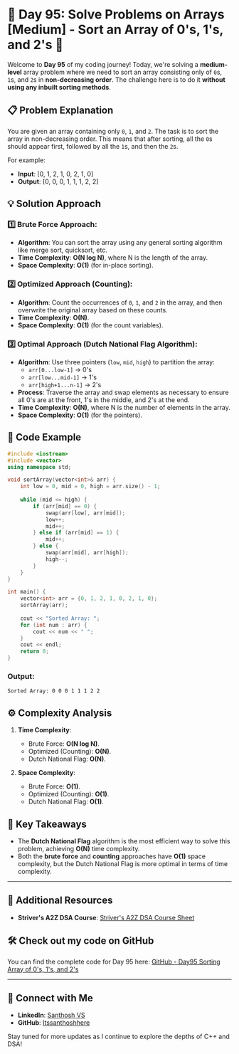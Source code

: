 # 🚀 Day 95: Solve Problems on Arrays [Medium] - Sort an Array of 0's, 1's, and 2's 🚀

Welcome to **Day 95** of my coding journey! Today, we're solving a **medium-level** array problem where we need to sort an array consisting only of `0`s, `1`s, and `2`s in **non-decreasing order**. The challenge here is to do it **without using any inbuilt sorting methods**.

## 📋 Problem Explanation

You are given an array containing only `0`, `1`, and `2`. The task is to sort the array in non-decreasing order. This means that after sorting, all the `0`s should appear first, followed by all the `1`s, and then the `2`s. 

For example:
- **Input**: [0, 1, 2, 1, 0, 2, 1, 0]
- **Output**: [0, 0, 0, 1, 1, 1, 2, 2]

## 💡 Solution Approach

### 1️⃣ Brute Force Approach:
- **Algorithm**: You can sort the array using any general sorting algorithm like merge sort, quicksort, etc.
- **Time Complexity**: **O(N log N)**, where N is the length of the array.
- **Space Complexity**: **O(1)** (for in-place sorting).

### 2️⃣ Optimized Approach (Counting):
- **Algorithm**: Count the occurrences of `0`, `1`, and `2` in the array, and then overwrite the original array based on these counts. 
- **Time Complexity**: **O(N)**.
- **Space Complexity**: **O(1)** (for the count variables).

### 3️⃣ Optimal Approach (Dutch National Flag Algorithm):
- **Algorithm**: Use three pointers (`low`, `mid`, `high`) to partition the array:
  - `arr[0...low-1]` → 0's
  - `arr[low...mid-1]` → 1's
  - `arr[high+1...n-1]` → 2's
- **Process**: Traverse the array and swap elements as necessary to ensure all 0's are at the front, 1's in the middle, and 2's at the end.
- **Time Complexity**: **O(N)**, where N is the number of elements in the array.
- **Space Complexity**: **O(1)** (for the pointers).

## 📌 Code Example

```cpp
#include <iostream>
#include <vector>
using namespace std;

void sortArray(vector<int>& arr) {
    int low = 0, mid = 0, high = arr.size() - 1;
    
    while (mid <= high) {
        if (arr[mid] == 0) {
            swap(arr[low], arr[mid]);
            low++;
            mid++;
        } else if (arr[mid] == 1) {
            mid++;
        } else {
            swap(arr[mid], arr[high]);
            high--;
        }
    }
}

int main() {
    vector<int> arr = {0, 1, 2, 1, 0, 2, 1, 0};
    sortArray(arr);
    
    cout << "Sorted Array: ";
    for (int num : arr) {
        cout << num << " ";
    }
    cout << endl;
    return 0;
}
```

### Output:
```
Sorted Array: 0 0 0 1 1 1 2 2
```

## ⚙️ Complexity Analysis

1. **Time Complexity**:
   - Brute Force: **O(N log N)**.
   - Optimized (Counting): **O(N)**.
   - Dutch National Flag: **O(N)**.
   
2. **Space Complexity**:
   - Brute Force: **O(1)**.
   - Optimized (Counting): **O(1)**.
   - Dutch National Flag: **O(1)**.

## 🧩 Key Takeaways

- The **Dutch National Flag** algorithm is the most efficient way to solve this problem, achieving **O(N)** time complexity.
- Both the **brute force** and **counting** approaches have **O(1)** space complexity, but the Dutch National Flag is more optimal in terms of time complexity.

---

## 🔗 Additional Resources
- **Striver's A2Z DSA Course**: [Striver's A2Z DSA Course Sheet](https://takeuforward.org/strivers-a2z-dsa-course/strivers-a2z-dsa-course-sheet-2)

## 🛠️ Check out my code on GitHub
You can find the complete code for Day 95 here: [GitHub - Day95 Sorting Array of 0's, 1's, and 2's](https://github.com/Itssanthoshhere/Data-Structures-and-Algorithms/blob/main/C%2B%2B%20with%20DSA-learning-journey/Day95%20-%20Solve%20Problems%20on%20Arrays%20%5BMedium%5D%20-%20Sort%20the%20array%20of%200's%2C%201's%20and%202's/Sort_the_array_of_0's%2C1's_and_2's.cpp)

---

## 🔗 Connect with Me
- **LinkedIn**: [Santhosh VS](https://www.linkedin.com/in/thesanthoshvs/)
- **GitHub**: [Itssanthoshhere](https://github.com/Itssanthoshhere)

Stay tuned for more updates as I continue to explore the depths of C++ and DSA!
